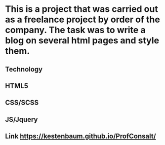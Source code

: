 # This is a project that was carried out as a freelance project by order of the company. The task was to write a blog on several html pages and style them.

## Technology
## HTML5
## CSS/SCSS
## JS/Jquery

## Link https://kestenbaum.github.io/ProfConsalt/
